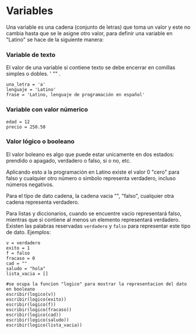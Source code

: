 # Variables

Una variable es una cadena (conjunto de letras) que toma un valor y este no cambia hasta que se le asigne otro valor, para definir una variable en "Latino" se hace de la siguiente manera:


### Variable de texto
El valor de una variable si contiene texto se debe encerrar en comillas simples o dobles. ' "" .
```
una_letra = 'a'
lenguaje = 'Latino'
frase = 'Latino, lenguaje de programación en español'
```

### Variable con valor númerico
```
edad = 12
precio = 250.50
```

### Valor lógico o booleano
El valor boleano es algo que puede estar unicamente en dos estados: prendido o apagado, verdadero o falso, si o no, etc. 

Aplicando esto a la programación en Latino existe el valor 0 "cero" para falso y cualquier otro número o simbolo representa verdadero, incluso números negativos.

Para el tipo de dato cadena, la cadena vacia "", "falso", cualquier otra cadena representa verdadero.

Para listas y diccionarios, cuando se encuentre vacio representará falso, mientras que si contiene al menos un elemento representará verdadero. 
Existen las palabras reservadas `verdadero` y `falso` para representar este tipo de dato.
Ejemplos:


```
v = verdadero
exito = 1
f = falso
fracaso = 0
cad = ""
saludo = "hola"
lista_vacia = []

#se ocupa la funcion "logico" para mostrar la representacion del dato en booleano
escribir(logico(v))
escribir(logico(exito))
escribir(logico(f))
escribir(logico(fracaso))
escribir(logico(cad))
escribir(logico(saludo))
escribir(logico(lista_vacia))
```








